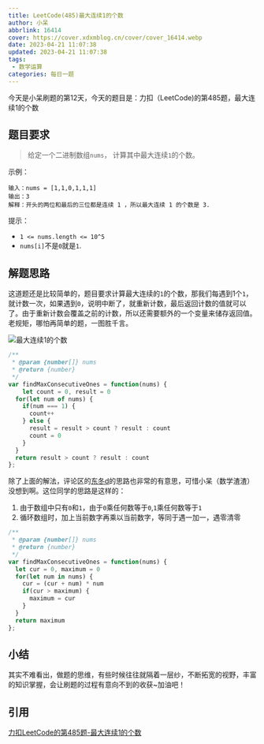 ```yaml
---
title: LeetCode(485)最大连续1的个数
author: 小呆
abbrlink: 16414
cover: https://cover.xdxmblog.cn/cover/cover_16414.webp
date: 2023-04-21 11:07:38
updated: 2023-04-21 11:07:38
tags:
 - 数学运算
categories: 每日一题
---
```


今天是小呆刷题的第12天，今天的题目是：力扣（LeetCode)的第485题，最大连续1的个数

## 题目要求

> 给定一个二进制数组`nums`， 计算其中最大连续`1`的个数。

<!--more-->

示例：

```
输入：nums = [1,1,0,1,1,1]
输出：3
解释：开头的两位和最后的三位都是连续 1 ，所以最大连续 1 的个数是 3.
```

提示：

- `1 <= nums.length <= 10^5`
- `nums[i]`不是`0`就是`1`.

## 解题思路

这道题还是比较简单的，题目要求计算最大连续的`1`的个数，那我们每遇到1个`1`，就计数一次，如果遇到`0`，说明中断了，就重新计数，最后返回计数的值就可以了。由于重新计数会覆盖之前的计数，所以还需要额外的一个变量来储存返回值。老规矩，哪怕再简单的题，一图胜千言。

![最大连续1的个数](//img.xdxmblog.cn/images/image-202304210001.gif)

```javascript
/**
 * @param {number[]} nums
 * @return {number}
 */
var findMaxConsecutiveOnes = function(nums) {
	let count = 0, result = 0
  for(let num of nums) {
    if(num === 1) {
      count++
    } else {
      result = result > count ? result : count
      count = 0
    }
  }
  return result > count ? result : count
};
```

除了上面的解法，评论区的[东冬d](https://leetcode.cn/u/dong-dong-d-c/)的思路也非常的有意思，可惜小呆（数学渣渣）没想到啊。这位同学的思路是这样的：

1. 由于数组中只有`0`和`1`，由于`0`乘任何数等于`0`,`1`乘任何数等于`1`
2. 循环数组时，加上当前数字再乘以当前数字，等同于遇一加一，遇零清零

```javascript
/**
 * @param {number[]} nums
 * @return {number}
 */
var findMaxConsecutiveOnes = function(nums) {
  let cur = 0, maximum = 0
  for(let num in nums) {
    cur = (cur + num) * num
    if(cur > maximum) {
      maximum = cur
    }
  }
  return maximum
};
```

## 小结

其实不难看出，做题的思维，有些时候往往就隔着一层纱，不断拓宽的视野，丰富的知识掌握，会让刷题的过程有意向不到的收获~加油吧！

## 引用

[力扣LeetCode的第485题-最大连续1的个数](https://leetcode.cn/problems/max-consecutive-ones/)

